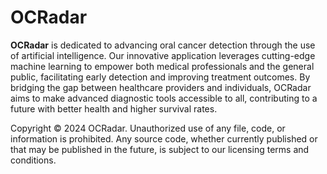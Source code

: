 # OCRadar

**OCRadar** is dedicated to advancing oral cancer detection through the use of artificial intelligence. Our innovative application leverages cutting-edge machine learning to empower both medical professionals and the general public, facilitating early detection and improving treatment outcomes. By bridging the gap between healthcare providers and individuals, OCRadar aims to make advanced diagnostic tools accessible to all, contributing to a future with better health and higher survival rates.

Copyright © 2024 OCRadar. Unauthorized use of any file, code, or information is prohibited. Any source code, whether currently published or that may be published in the future, is subject to our licensing terms and conditions.
